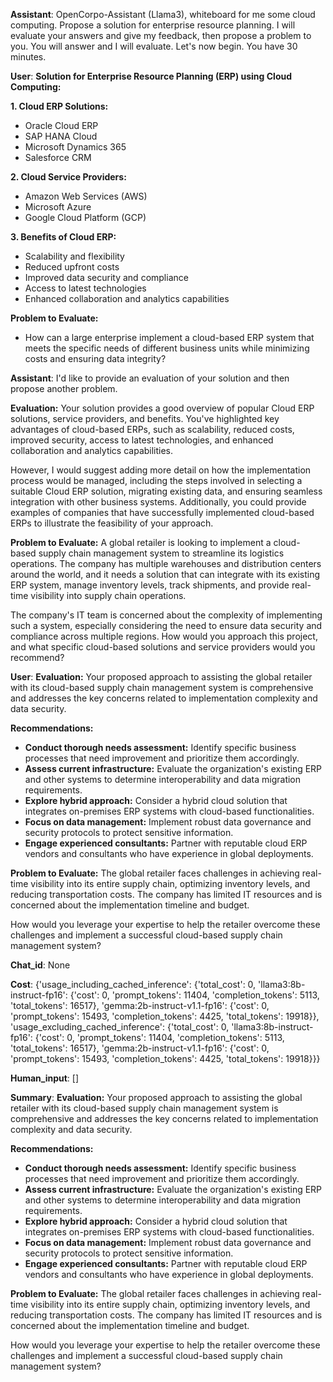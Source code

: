 **Assistant**: OpenCorpo-Assistant (Llama3), whiteboard for me some cloud computing. Propose a solution for enterprise resource planning. I will evaluate your answers and give my feedback, then propose a problem to you. You will answer and I will evaluate. Let's now begin. You have 30 minutes.

**User**: **Solution for Enterprise Resource Planning (ERP) using Cloud Computing:**

**1. Cloud ERP Solutions:**

* Oracle Cloud ERP
* SAP HANA Cloud
* Microsoft Dynamics 365
* Salesforce CRM

**2. Cloud Service Providers:**

* Amazon Web Services (AWS)
* Microsoft Azure
* Google Cloud Platform (GCP)

**3. Benefits of Cloud ERP:**

* Scalability and flexibility
* Reduced upfront costs
* Improved data security and compliance
* Access to latest technologies
* Enhanced collaboration and analytics capabilities

**Problem to Evaluate:**

* How can a large enterprise implement a cloud-based ERP system that meets the specific needs of different business units while minimizing costs and ensuring data integrity?

**Assistant**: I'd like to provide an evaluation of your solution and then propose another problem.

**Evaluation:**
Your solution provides a good overview of popular Cloud ERP solutions, service providers, and benefits. You've highlighted key advantages of cloud-based ERPs, such as scalability, reduced costs, improved security, access to latest technologies, and enhanced collaboration and analytics capabilities.

However, I would suggest adding more detail on how the implementation process would be managed, including the steps involved in selecting a suitable Cloud ERP solution, migrating existing data, and ensuring seamless integration with other business systems. Additionally, you could provide examples of companies that have successfully implemented cloud-based ERPs to illustrate the feasibility of your approach.

**Problem to Evaluate:**
A global retailer is looking to implement a cloud-based supply chain management system to streamline its logistics operations. The company has multiple warehouses and distribution centers around the world, and it needs a solution that can integrate with its existing ERP system, manage inventory levels, track shipments, and provide real-time visibility into supply chain operations.

The company's IT team is concerned about the complexity of implementing such a system, especially considering the need to ensure data security and compliance across multiple regions. How would you approach this project, and what specific cloud-based solutions and service providers would you recommend?

**User**: **Evaluation:**
Your proposed approach to assisting the global retailer with its cloud-based supply chain management system is comprehensive and addresses the key concerns related to implementation complexity and data security.

**Recommendations:**
* **Conduct thorough needs assessment:** Identify specific business processes that need improvement and prioritize them accordingly.
* **Assess current infrastructure:** Evaluate the organization's existing ERP and other systems to determine interoperability and data migration requirements.
* **Explore hybrid approach:** Consider a hybrid cloud solution that integrates on-premises ERP systems with cloud-based functionalities.
* **Focus on data management:** Implement robust data governance and security protocols to protect sensitive information.
* **Engage experienced consultants:** Partner with reputable cloud ERP vendors and consultants who have experience in global deployments.

**Problem to Evaluate:**
The global retailer faces challenges in achieving real-time visibility into its entire supply chain, optimizing inventory levels, and reducing transportation costs. The company has limited IT resources and is concerned about the implementation timeline and budget.

How would you leverage your expertise to help the retailer overcome these challenges and implement a successful cloud-based supply chain management system?

**Chat_id**: None

**Cost**: {'usage_including_cached_inference': {'total_cost': 0, 'llama3:8b-instruct-fp16': {'cost': 0, 'prompt_tokens': 11404, 'completion_tokens': 5113, 'total_tokens': 16517}, 'gemma:2b-instruct-v1.1-fp16': {'cost': 0, 'prompt_tokens': 15493, 'completion_tokens': 4425, 'total_tokens': 19918}}, 'usage_excluding_cached_inference': {'total_cost': 0, 'llama3:8b-instruct-fp16': {'cost': 0, 'prompt_tokens': 11404, 'completion_tokens': 5113, 'total_tokens': 16517}, 'gemma:2b-instruct-v1.1-fp16': {'cost': 0, 'prompt_tokens': 15493, 'completion_tokens': 4425, 'total_tokens': 19918}}}

**Human_input**: []

**Summary**: **Evaluation:**
Your proposed approach to assisting the global retailer with its cloud-based supply chain management system is comprehensive and addresses the key concerns related to implementation complexity and data security.

**Recommendations:**
* **Conduct thorough needs assessment:** Identify specific business processes that need improvement and prioritize them accordingly.
* **Assess current infrastructure:** Evaluate the organization's existing ERP and other systems to determine interoperability and data migration requirements.
* **Explore hybrid approach:** Consider a hybrid cloud solution that integrates on-premises ERP systems with cloud-based functionalities.
* **Focus on data management:** Implement robust data governance and security protocols to protect sensitive information.
* **Engage experienced consultants:** Partner with reputable cloud ERP vendors and consultants who have experience in global deployments.

**Problem to Evaluate:**
The global retailer faces challenges in achieving real-time visibility into its entire supply chain, optimizing inventory levels, and reducing transportation costs. The company has limited IT resources and is concerned about the implementation timeline and budget.

How would you leverage your expertise to help the retailer overcome these challenges and implement a successful cloud-based supply chain management system?

